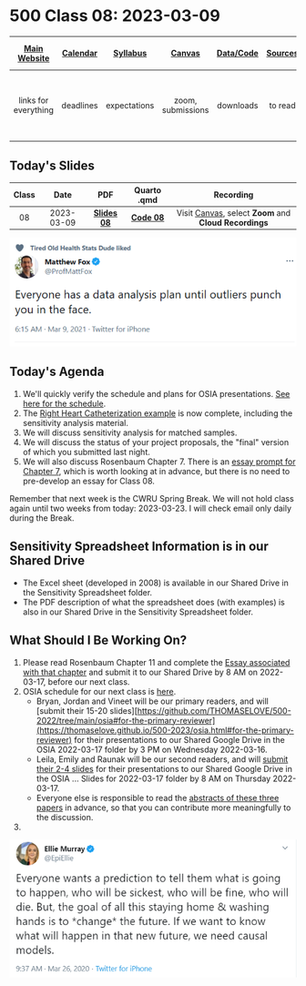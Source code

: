 # 500 Class 08: 2023-03-09

[Main Website](https://thomaselove.github.io/500-2023/) | [Calendar](https://thomaselove.github.io/500-2023/calendar.html) | [Syllabus](https://thomaselove.github.io/500-syllabus-2023) | [Canvas](https://canvas.case.edu) | [Data/Code](https://github.com/THOMASELOVE/500-data) |  [Sources](https://github.com/THOMASELOVE/500-classes-2023/tree/main/sources) | For help, email
:-----------: | :--------------: | :----------: | :---------: | :-------------: | :------: | :-----------: 
links for everything | deadlines | expectations | zoom, submissions | downloads | to read | `Thomas` dot `Love` at `case` dot `edu`

## Today's Slides

Class | Date | PDF | Quarto .qmd | Recording
:---: | :--------: | :------: | :------: | :-------------:
08 | 2023-03-09 | **[Slides 08](https://github.com/THOMASELOVE/500-slides-2023/blob/main/500_slides08.pdf)** | **[Code 08](https://github.com/THOMASELOVE/500-slides-2023/blob/main/500_slides08.qmd)** | Visit [Canvas](https://canvas.case.edu/), select **Zoom** and **Cloud Recordings**

![](fox_tw.png)

## Today's Agenda

1. We'll quickly verify the schedule and plans for OSIA presentations. [See here for the schedule](https://github.com/THOMASELOVE/500-osia-2023/blob/main/claims.md).
2. The [Right Heart Catheterization example](https://github.com/THOMASELOVE/500-data/tree/master/rhc) is now complete, including the sensitivity analysis material.
3. We will discuss sensitivity analysis for matched samples.
4. We will discuss the status of your project proposals, the "final" version of which you submitted last night. 
5. We will also discuss Rosenbaum Chapter 7. There is an [essay prompt for Chapter 7](https://github.com/THOMASELOVE/500-2022/tree/main/essays#prompt-for-chapter-7-elaborate-theories), which is worth looking at in advance, but there is no need to pre-develop an essay for Class 08.

Remember that next week is the CWRU Spring Break. We will not hold class again until two weeks from today: 2023-03-23. I will check email only daily during the Break.

## Sensitivity Spreadsheet Information is in our Shared Drive

- The Excel sheet (developed in 2008) is available in our Shared Drive in the Sensitivity Spreadsheet folder.
- The PDF description of what the spreadsheet does (with examples) is also in our Shared Drive in the Sensitivity Spreadsheet folder.

## What Should I Be Working On?

1. Please read Rosenbaum Chapter 11 and complete the [Essay associated with that chapter](https://github.com/THOMASELOVE/500-2022/tree/main/essays#prompt-for-chapter-11-matching-techniques-to-be-discussed-on-2022-03-17) and submit it to our Shared Drive by 8 AM on 2022-03-17, before our next class.
2. OSIA schedule for our next class is [here](https://github.com/THOMASELOVE/500-osia-2023/blob/main/claims.md).
    - Bryan, Jordan and Vineet will be our primary readers, and will [submit their 15-20 slides][https://github.com/THOMASELOVE/500-2022/tree/main/osia#for-the-primary-reviewer](https://thomaselove.github.io/500-2023/osia.html#for-the-primary-reviewer) for their presentations to our Shared Google Drive in the OSIA 2022-03-17 folder by 3 PM on Wednesday 2022-03-16. 
    - Leila, Emily and Raunak will be our second readers, and will [submit their 2-4 slides](https://github.com/THOMASELOVE/500-2022/tree/main/osia#for-the-second-reviewer) for their presentations to our Shared Google Drive in the OSIA ... Slides for 2022-03-17 folder by 8 AM on Thursday 2022-03-17.
    - Everyone else is responsible to read the [abstracts of these three papers](https://github.com/THOMASELOVE/500-2022/blob/main/osia/claims.md#group-1-discussion-on-2022-03-17) in advance, so that you can contribute more meaningfully to the discussion. 
3. 

![](murray_2020-03-26.png)
